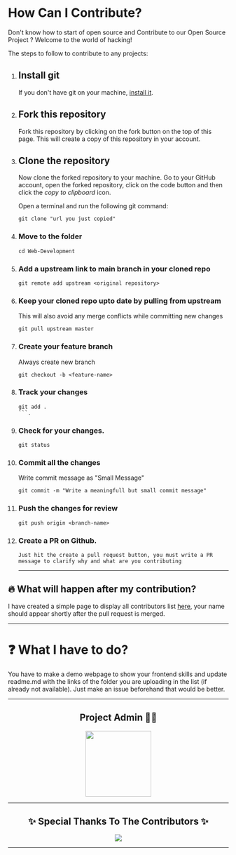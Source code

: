 # How Can I Contribute?

Don't know how to start of open source and Contribute to our Open Source Project ? Welcome to the world of hacking!

The steps to follow to contribute to any projects:

1.  ## Install git
     
    If you don't have git on your machine, [install it](https://help.github.com/articles/set-up-git/).

2.  ## Fork this repository

    Fork this repository by clicking on the fork button on the top of this page.
    This will create a copy of this repository in your account.

3.  ## Clone the repository

    Now clone the forked repository to your machine. Go to your GitHub account, open the forked repository, click on the code button and then click the _copy to clipboard_ icon.

    Open a terminal and run the following git command:

    ```
    git clone "url you just copied"
    ```

4.  ### Move to the folder
    ```
    cd Web-Development
    ```
5.  ### Add a upstream link to main branch in your cloned repo
    ```
    git remote add upstream <original repository>
    ```
6.  ### Keep your cloned repo upto date by pulling from upstream
    This will also avoid any merge conflicts while committing new changes
    ```
    git pull upstream master
    ```
6.  ### Create your feature branch
    Always create new branch
    ```
    git checkout -b <feature-name>
    ```
7.  ### Track your changes
    ```
    git add .
    ```.
8.  ### Check for your changes.
    ```
    git status
    ```
9.  ### Commit all the changes
    Write commit message as "Small Message"
    ```
    git commit -m "Write a meaningfull but small commit message"
    ```
10. ### Push the changes for review
    ```
    git push origin <branch-name>
    ```
11. ### Create a PR on Github.
        Just hit the create a pull request button, you must write a PR message to clarify why and what are you contributing
    <hr>

## 🔥 What will happen after my contribution?

I have created a simple page to display all contributors list [here](https://github.com/keshavgbpecdelhi/Web-Development/graphs/contributors), your name should appear shortly after the pull request is merged.

---

# ❓ What I have to do?

You have to make a demo webpage to show your frontend skills and update readme.md with the links of the folder you are uploading in the list (if already not available). Just make an issue beforehand that would be better.

---

<h2 align="center"> Project Admin 👨‍💻</h2>

<p align="center"><a href="https://github.com/keshavgbpecdelhi" ><img align ="center" src="https://avatars.githubusercontent.com/u/56075233" width=150px height=150px /></a></p>      
                                             
-----------------------------------------------------




<h2 align="center">✨ Special Thanks To The Contributors ✨</h2>

<p align="center">
 
 <a href="https://github.com/keshavgbpecdelhi/Web-Development/graphs/contributors">
 <img src="https://contrib.rocks/image?repo=keshavgbpecdelhi/Web-Development" />

</p> 

-----------------------------------------------------
